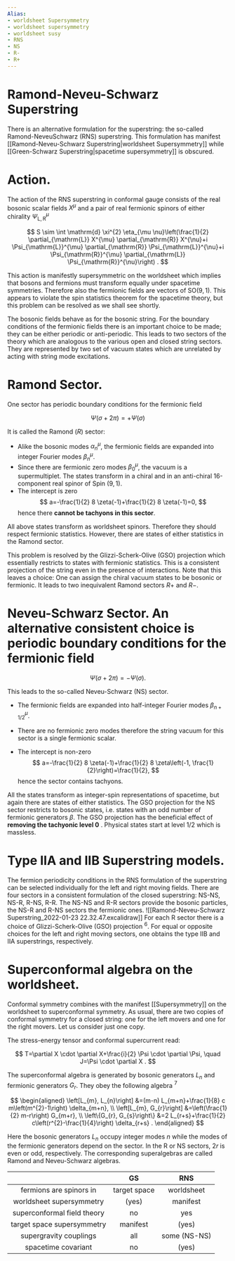 ```yaml
---
Alias:
- worldsheet Supersymmetry
- worldsheet supersymmetry
- worldsheet susy
- RNS
- NS
- R-
- R+
---
```

# Ramond-Neveu-Schwarz Superstring

There is an alternative formulation for the superstring: the so-called Ramond-NeveuSchwarz (RNS) superstring. This formulation has manifest [[Ramond-Neveu-Schwarz Superstring|worldsheet Supersymmetry]] while  [[Green-Schwarz Superstring|spacetime supersymmetry]] is obscured.

# Action. 
The action of the RNS superstring in conformal gauge consists of the real bosonic scalar fields $X^{\mu}$ and a pair of real fermionic spinors of either chirality $\Psi_{\mathrm{L}, \mathrm{R}}^{\mu}$

$$
S \sim \int \mathrm{d} \xi^{2} \eta_{\mu \nu}\left(\frac{1}{2} \partial_{\mathrm{L}} X^{\mu} \partial_{\mathrm{R}} X^{\nu}+i \Psi_{\mathrm{L}}^{\mu} \partial_{\mathrm{R}} \Psi_{\mathrm{L}}^{\nu}+i \Psi_{\mathrm{R}}^{\mu} \partial_{\mathrm{L}} \Psi_{\mathrm{R}}^{\nu}\right) .
$$

This action is manifestly supersymmetric on the worldsheet which implies that bosons and fermions must transform equally under spacetime symmetries. Therefore also the fermionic fields are vectors of $\mathrm{SO}(9,1)$. This appears to violate the spin statistics theorem for the spacetime theory, but this problem can be resolved as we shall see shortly.

The bosonic fields behave as for the bosonic string. For the boundary conditions of the fermionic fields there is an important choice to be made; they can be either periodic or anti-periodic. This leads to two sectors of the theory which are analogous to the various open and closed string sectors. They are represented by two set of vacuum states which are unrelated by acting with string mode excitations. 

# Ramond Sector. 
One sector has periodic boundary conditions for the fermionic field

$$
\Psi(\sigma+2 \pi)=+\Psi(\sigma)
$$

It is called the Ramond $(R)$ sector:

- Alike the bosonic modes $\alpha_{n}^{\mu}$, the fermionic fields are expanded into integer Fourier modes $\beta_{n}^{\mu}$.
- Since there are fermionic zero modes $\beta_{0}^{\mu}$, the vacuum is a supermultiplet. The states transform in a chiral and in an anti-chiral 16-component real spinor of Spin $(9,1)$.
- The intercept is zero
$$
a=-\frac{1}{2} 8 \zeta(-1)+\frac{1}{2} 8 \zeta(-1)=0,
$$
hence there **cannot be tachyons in this sector**.

All above states transform as worldsheet spinors. Therefore they should respect fermionic statistics. However, there are states of either statistics in the Ramond sector.

This problem is resolved by the Glizzi-Scherk-Olive (GSO) projection which essentially restricts to states with fermionic statistics. This is a consistent projection of the string even in the presence of interactions. Note that this leaves a choice: One can assign the chiral vacuum states to be bosonic or fermionic. It leads to two inequivalent Ramond sectors $R+$ and $R-$.

# Neveu-Schwarz Sector. An alternative consistent choice is periodic boundary conditions for the fermionic field

$$
\Psi(\sigma+2 \pi)=-\Psi(\sigma) .
$$

This leads to the so-called Neveu-Schwarz (NS) sector.

- The fermionic fields are expanded into half-integer Fourier modes $\beta_{n+1 / 2}^{\mu}$.

- There are no fermionic zero modes therefore the string vacuum for this sector is a single fermionic scalar.

- The intercept is non-zero
$$
a=-\frac{1}{2} 8 \zeta(-1)+\frac{1}{2} 8 \zeta\left(-1, \frac{1}{2}\right)=\frac{1}{2},
$$
hence the sector contains tachyons.

All the states transform as integer-spin representations of spacetime, but again there are states of either statistics. The GSO projection for the NS sector restricts to bosonic states, i.e. states with an odd number of fermionic generators $\beta$. The GSO projection has the beneficial effect of **removing the tachyonic level 0** . Physical states start at level $1 / 2$ which is massless.

# Type IIA and IIB Superstring models. 
The fermion periodicity conditions in the RNS formulation of the superstring can be selected individually for the left and right moving fields. There are four sectors in a consistent formulation of the closed superstring: NS-NS, NS-R, R-NS, R-R. The NS-NS and R-R sectors provide the bosonic particles, the NS-R and R-NS sectors the fermionic ones.
![[Ramond-Neveu-Schwarz Superstring_2022-01-23 22.32.47.excalidraw]]
For each $\mathrm{R}$ sector there is a choice of Glizzi-Scherk-Olive (GSO) projection $^{6}$. For equal or opposite choices for the left and right moving sectors, one obtains the type IIB and IIA superstrings, respectively.

# Superconformal algebra on the worldsheet. 
Conformal symmetry combines with the manifest [[Supersymmetry]] on the worldsheet to superconformal symmetry. As usual, there are two copies of conformal symmetry for a closed string: one for the left movers and one for the right movers. Let us consider just one copy.

The stress-energy tensor and conformal supercurrent read:

$$
T=\partial X \cdot \partial X+\frac{i}{2} \Psi \cdot \partial \Psi, \quad J=\Psi \cdot \partial X .
$$

The superconformal algebra is generated by bosonic generators $L_{n}$ and fermionic generators $G_{r}$. They obey the following algebra ${ }^{7}$

$$
\begin{aligned}
\left[L_{m}, L_{n}\right] &=(m-n) L_{m+n}+\frac{1}{8} c m\left(m^{2}-1\right) \delta_{m+n}, \\
\left[L_{m}, G_{r}\right] &=\left(\frac{1}{2} m-r\right) G_{m+r}, \\
\left\{G_{r}, G_{s}\right\} &=2 L_{r+s}+\frac{1}{2} c\left(r^{2}-\frac{1}{4}\right) \delta_{r+s} .
\end{aligned}
$$

Here the bosonic generators $L_{n}$ occupy integer modes $n$ while the modes of the fermionic generators depend on the sector. In the $\mathrm{R}$ or NS sectors, $2 r$ is even or odd, respectively. The corresponding superalgebras are called Ramond and Neveu-Schwarz algebras.



|                             |      GS      |     RNS      |
|:---------------------------:|:------------:|:------------:|
|   fermions are spinors in   | target space |  worldsheet  |
|  worldsheet supersymmetry   |    (yes)     |   manifest   |
| superconformal field theory |      no      |     yes      |
| target space supersymmetry  |   manifest   |    (yes)     |
|   supergravity couplings    |     all      | some (NS-NS) |
|     spacetime covariant     |      no      |    (yes)     |

